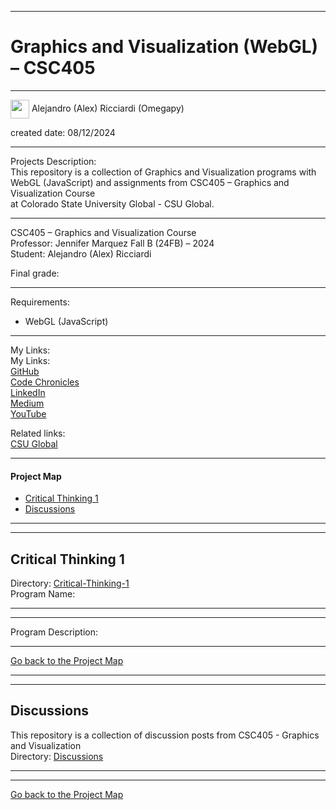 ﻿-----------------------------------------------------------------------------------------------------------------------------
# Graphics and Visualization (WebGL) – CSC405
-----------------------------------------------------------------------------------------------------------------------------

 <img width="30" height="30" align="center" src="https://github.com/user-attachments/assets/f8f3f73f-c5e7-40cd-a9d1-f60aa32ca4a7"> Alejandro (Alex) Ricciardi (Omegapy)   

created date: 08/12/2024  

-----------------------------------------------------------------------------------------------------------------------------

Projects Description:    
This repository is a collection of Graphics and Visualization programs with WebGL (JavaScript) and assignments from CSC405 – Graphics and Visualization Course  
at Colorado State University Global - CSU Global.  

-----------------------------------------------------------------------------------------------------------------------------

CSC405 – Graphics and Visualization Course   
Professor: Jennifer Marquez
Fall B (24FB) – 2024   
Student: Alejandro (Alex) Ricciardi   

Final grade:  

-----------------------------------------------------------------------------------------------------------------------------

Requirements:  
- WebGL (JavaScript)

-----------------------------------------------------------------------------------------------------------------------------

My Links:   
My Links:   
[GitHub](https://github.com/Omegapy)   
[Code Chronicles](https://www.alexomegapy.com/)  
[LinkedIn](https://www.linkedin.com/in/alex-ricciardi/)    
[Medium](https://medium.com/@alex.omegapy)     
[YouTube](https://www.youtube.com/channel/UC4rMaQ7sqywMZkfS1xGh2AA)  

Related links:  
[CSU Global](https://csuglobal.edu/)    

-----------------------------------------------------------------------------------------------------------------------------

#### Project Map
 
- [Critical Thinking 1](#critical-thinking-1) 
- [Discussions](#discussions)
-----------------------------------------------------------------------------------------------------------------------------
-----------------------------------------------------------------------------------------------------------------------------
## Critical Thinking 1
Directory: [Critical-Thinking-1]()  
Program Name:  

-----------------------------------------------------------------------------------------------------------------------------
-----------------------------------------------------------------------------------------------------------------------------

Program Description:  

-------------------------------------------------------------------------------------------

[Go back to the Project Map](#project-map)

-----------------------------------------------------------------------------------------------------------------------------
-----------------------------------------------------------------------------------------------------------------------------
## Discussions 
This repository is a collection of discussion posts from CSC405 - Graphics and Visualization    
Directory: [Discussions](https://github.com/Omegapy/My-Academics-Portfolio/tree/main/Graphics-and-Visualization-CSC405/Discussions)

-----------------------------------------------------------------------------------------------------------------------------
-----------------------------------------------------------------------------------------------------------------------------

[Go back to the Project Map](#project-map)

